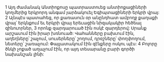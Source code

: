 1 Այդ ժամանակ Անտիոքոսը պատրաստուեց անտիոքացիների կողմերից երկրորդ անգամ յարձակուել Եգիպտացիների երկրի վրայ: 2 Այնպէս պատահեց, որ քառասուն օր անընդհատ ամբողջ քաղաքի վրայ՝ երկնքում եւ երկրի վրայ երեւացին նիզակակիր հեծեալ զինուորներ, 3 որոնք զարդարուած էին ոսկէ զարդերով: Սրանք արշաւում էին իրար խռնուած: Վահանները բախւում էին, աղեղները՝ շաչում, սուսերները՝ շողում, դրօշները՝ փողփողում, նետերը՝ շառաչում: Փայլատակում էին զէնքերը ոսկու պէս: 4 Բոլորը ծնկի չոքած աղաչում էին, որ այդ տեսարանը բարի գործի նախանշան լինի:
